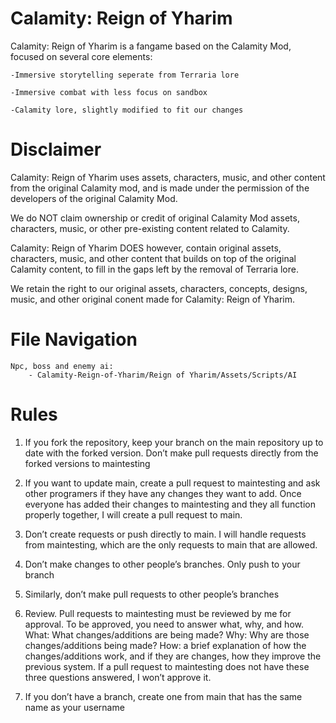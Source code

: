 # Calamity: Reign of Yharim
Calamity: Reign of Yharim is a fangame based on the Calamity Mod, focused on several core elements:

	-Immersive storytelling seperate from Terraria lore
	
	-Immersive combat with less focus on sandbox
	
	-Calamity lore, slightly modified to fit our changes
	

# Disclaimer
Calamity: Reign of Yharim uses assets, characters, music, and other content from the original Calamity mod, and is made under the permission of the developers of the original Calamity Mod. 

We do NOT claim ownership or credit of original Calamity Mod assets, characters, music, or other pre-existing content related to Calamity. 

Calamity: Reign of Yharim DOES however, contain original assets, characters, music, and other content that builds on top of the original Calamity content, to fill in the gaps left by the removal of Terraria lore.

We retain the right to our original assets, characters, concepts, designs, music, and other original conent made for Calamity: Reign of Yharim. 

# File Navigation

	Npc, boss and enemy ai:
		- Calamity-Reign-of-Yharim/Reign of Yharim/Assets/Scripts/AI
  

# Rules
1. If you fork the repository, keep your branch on the main repository up to date with the forked version. Don’t make pull requests directly from the forked versions to maintesting

2. If you want to update main, create a pull request to maintesting and ask other programers if they have any changes they want to add. Once everyone has added their changes to maintesting and they all function properly together, I will create a pull request to main.

3. Don’t create requests or push directly to main. I will handle requests from maintesting, which are the only requests to main that are allowed.

4. Don’t make changes to other people’s branches. Only push to your branch

5. Similarly, don’t make pull requests to other people’s branches

6. Review. Pull requests to maintesting must be reviewed by me for approval. To be approved, you need to answer what, why, and how. What: What changes/additions are being made? Why: Why are those changes/additions being made? How: a brief explanation of how the changes/additions work, and if they are changes, how they improve the previous system. If a pull request to maintesting does not have these three questions answered, I won’t approve it.

7. If you don’t have a branch, create one from main that has the same name as your username


		
	
